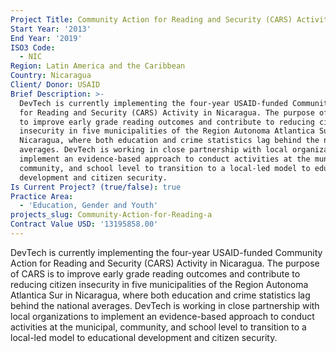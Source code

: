 ```yaml
---
Project Title: Community Action for Reading and Security (CARS) Activity in Nicaragua
Start Year: '2013'
End Year: '2019'
ISO3 Code:
  - NIC
Region: Latin America and the Caribbean
Country: Nicaragua
Client/ Donor: USAID
Brief Description: >-
  DevTech is currently implementing the four-year USAID-funded Community Action
  for Reading and Security (CARS) Activity in Nicaragua. The purpose of CARS is
  to improve early grade reading outcomes and contribute to reducing citizen
  insecurity in five municipalities of the Region Autonoma Atlantica Sur in
  Nicaragua, where both education and crime statistics lag behind the national
  averages. DevTech is working in close partnership with local organizations to
  implement an evidence-based approach to conduct activities at the municipal,
  community, and school level to transition to a local-led model to educational
  development and citizen security.
Is Current Project? (true/false): true
Practice Area:
  - 'Education, Gender and Youth'
projects_slug: Community-Action-for-Reading-a
Contract Value USD: '13195858.00'
---
```

DevTech is currently implementing the four-year USAID-funded Community Action for Reading and Security (CARS) Activity in Nicaragua. The purpose of CARS is to improve early grade reading outcomes and contribute to reducing citizen insecurity in five municipalities of the Region Autonoma Atlantica Sur in Nicaragua, where both education and crime statistics lag behind the national averages. DevTech is working in close partnership with local organizations to implement an evidence-based approach to conduct activities at the municipal, community, and school level to transition to a local-led model to educational development and citizen security.